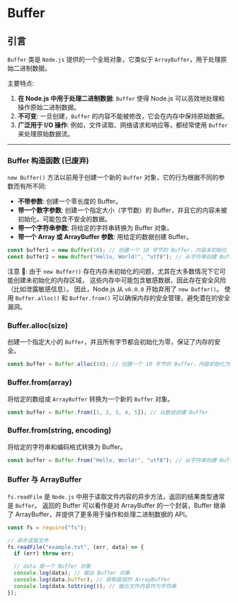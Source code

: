 # Buffer

## 引言

`Buffer` 类是 `Node.js` 提供的一个全局对象，它类似于 `ArrayBuffer`，用于处理原始二进制数据。

主要特点:

1. **在 Node.js 中用于处理二进制数据**: `Buffer` 使得 Node.js 可以高效地处理和操作原始二进制数据。
2. **不可变**: 一旦创建，`Buffer` 的内容不能被修改，它会在内存中保持原始数据。
3. **广泛用于 I/O 操作**: 例如，文件读取、网络请求和响应等，都经常使用 `Buffer` 来处理原始数据流。

---

### Buffer 构造函数 (已废弃)

`new Buffer()` 方法以前用于创建一个新的 `Buffer` 对象，它的行为根据不同的参数而有所不同:

- **不带参数**: 创建一个零长度的 Buffer。
- **带一个数字参数**: 创建一个指定大小（字节数）的 Buffer，并且它的内容未被初始化，可能包含不安全的数据。
- **带一个字符串参数**: 将给定的字符串转换为 Buffer 对象。
- **带一个 Array 或 ArrayBuffer 参数**: 用给定的数据创建 Buffer。

```javascript
const buffer1 = new Buffer(10); // 创建一个 10 字节的 Buffer，内容未初始化
const buffer2 = new Buffer("Hello, World!", "utf8"); // 从字符串创建 Buffer
```

注意 📢: 由于 `new Buffer()` 存在内存未初始化的问题，尤其在大多数情况下它可能创建未初始化的内存区域，
这些内存中可能包含敏感数据，因此存在安全风险（比如泄露敏感信息）。
因此，Node.js 从 `v6.0.0` 开始弃用了 `new Buffer()`。
使用 `Buffer.alloc()` 和 `Buffer.from()` 可以确保内存的安全管理，避免潜在的安全漏洞。

### Buffer.alloc(size)

创建一个指定大小的 `Buffer`，并且所有字节都会初始化为零，保证了内存的安全。

```javascript
const buffer = Buffer.alloc(10); // 创建一个 10 字节的 Buffer，内容初始化为 0
```

### Buffer.from(array)

将给定的数组或 `ArrayBuffer` 转换为一个新的 `Buffer` 对象。

```javascript
const buffer = Buffer.from([1, 2, 3, 4, 5]); // 从数组创建 Buffer
```

### Buffer.from(string, encoding)

将给定的字符串和编码格式转换为 Buffer。

```javascript
const buffer = Buffer.from("Hello, World!", "utf8"); // 从字符串创建 Buffer，指定编码格式
```

### Buffer 与 ArrayBuffer

`fs.readFile` 是 `Node.js` 中用于读取文件内容的异步方法，返回的结果类型通常是 `Buffer`。
返回的 Buffer 可以看作是对 ArrayBuffer 的一个封装，Buffer 继承了 ArrayBuffer，并提供了更多用于操作和处理二进制数据的 API。

```javascript
const fs = require("fs");

// 异步读取文件
fs.readFile("example.txt", (err, data) => {
  if (err) throw err;

  // data 是一个 Buffer 对象
  console.log(data); // 输出 Buffer 对象
  console.log(data.buffer); // 获取底层的 ArrayBuffer
  console.log(data.toString()); // 输出文件内容作为字符串
});
```

